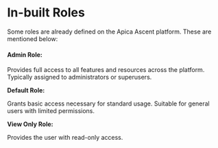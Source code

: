 # In-built Roles

Some roles are already defined on the Apica Ascent platform. These are mentioned below:

#### Admin Role: <a href="#docs-internal-guid-5d3b9dfc-7fff-15c1-c2fb-661af8a67323" id="docs-internal-guid-5d3b9dfc-7fff-15c1-c2fb-661af8a67323"></a>

Provides full access to all features and resources across the platform. Typically assigned to administrators or superusers.

**Default Role:**

Grants basic access necessary for standard usage. Suitable for general users with limited permissions.

**View Only Role:**

Provides the user with read-only access.
